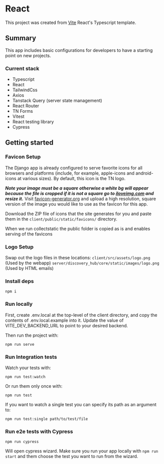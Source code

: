# React

This project was created from [Vite](https://vitejs.dev) React's Typescript template.

## Summary

This app includes basic configurations for developers to have a starting point on new projects.

### Current stack

- Typescript
- React
- TailwindCss
- Axios
- Tanstack Query (server state management)
- React Router
- TN Forms
- Vitest
- React testing library
- Cypress

## Getting started

### Favicon Setup

The Django app is already configured to serve favorite icons for all browsers and platforms (include, for example, apple-icons and android-icons at various sizes). By default, this icon is the TN logo.

**_Note your image must be a square otherwise a white bg will appear because the file is cropped if it is not a square go to [iloveimg.com](https://www.iloveimg.com/resize-image) and resize it._**
Visit [favicon-generator.org](https://www.favicon-generator.org/) and upload a high resolution, square version of the image you would like to use as the favicon for this app.

Download the ZIP file of icons that the site generates for you and paste them in the `client/public/static/favicons/` directory.

When we run collectstatic the public folder is copied as is and enables serving of the favicons

### Logo Setup

Swap out the logo files in these locations:
`client/src/assets/logo.png` (Used by the webapp)
`server/discovery_hub/core/static/images/logo.png` (Used by HTML emails)

### Install deps

```
npm i
```

### Run locally

First, create .env.local at the top-level of the client directory, and copy the contents of .env.local.example into it. Update the value of VITE_DEV_BACKEND_URL to point to your desired backend.

Then run the project with:
```
npm run serve
```

### Run Integration tests

Watch your tests with:

```
npm run test:watch
```

Or run them only once with:

```
npm run test
```

If you want to watch a single test you can specify its path as an argument to:

```
npm run test:single path/to/test/file
```

### Run e2e tests with Cypress

```
npm run cypress
```

Will open cypress wizard. Make sure you run your app locally with `npm run start` and them choose the test you want to run from the wizard.

